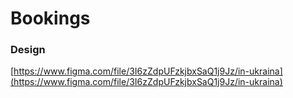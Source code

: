 # Bookings

### Design

[https://www.figma.com/file/3I6zZdpUFzkjbxSaQ1j9Jz/in-ukraina](https://www.figma.com/file/3I6zZdpUFzkjbxSaQ1j9Jz/in-ukraina)
